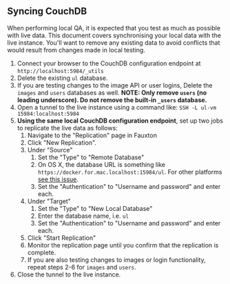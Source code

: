 ## Syncing CouchDB

When performing local QA, it is expected that you test as much as possible with live data. This document covers
synchronising your local data with the live instance.  You'll want to remove any existing data to avoid conflicts
that would result from changes made in local testing.

1. Connect your browser to the CouchDB configuration endpoint at `http://localhost:5984/_utils`
2. Delete the existing `ul` database.
3. If you are testing changes to the image API or user logins, Delete the `images` and `users` databases as well.
   **NOTE: Only remove `users` (no leading underscore). Do not remove the built-in `_users` database.**
4. Open a tunnel to the live instance using a command like: `SSH -L ul-vm 15984:localhost:5984`
5. **Using the same local CouchDB configuration endpoint**, set up two jobs to replicate the live data as follows:
   1. Navigate to the "Replication" page in Fauxton
   2. Click "New Replication".
   3. Under "Source"
      1. Set the "Type" to "Remote Database" 
      2. On OS X, the database URL is something like `https://docker.for.mac.localhost:15984/ul`.  For other
         platforms [see this issue](https://github.com/docker/for-linux/issues/264#issuecomment-966221821).
      3. Set the "Authentication" to "Username and password" and enter each.
   4. Under "Target"
      1. Set the "Type" to "New Local Database"
      2. Enter the database name, i.e. `ul`
      3. Set the "Authentication" to "Username and password" and enter each.
   5. Click "Start Replication"
   6. Monitor the replication page until you confirm that the replication is complete.
   7. If you are also testing changes to images or login functionality, repeat steps 2-6 for `images` and `users`.
6. Close the tunnel to the live instance.
